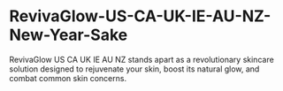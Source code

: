 # RevivaGlow-US-CA-UK-IE-AU-NZ-New-Year-Sake
RevivaGlow US CA UK IE AU NZ stands apart as a revolutionary skincare solution designed to rejuvenate your skin, boost its natural glow, and combat common skin concerns.
